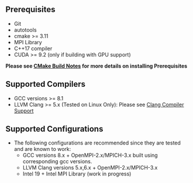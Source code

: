 
Prerequisites
-------------
- Git
- autotools
- cmake >= 3.11
- MPI Library
- C++17 compiler
- CUDA >= 9.2 (only if building with GPU support)

**Please see [CMake Build Notes](CMake_Build_Notes.md) for more details on installing Prerequisites**

Supported Compilers
--------------------
- GCC versions >= 8.1
- LLVM Clang >= 5.x (Tested on Linux Only): Please see [Clang Compiler Support](CMake_Build_Notes.md#clang-compiler-support)


Supported Configurations
-------------------------
- The following configurations are recommended since they are tested and are known to work:
  - GCC versions 8.x + OpenMPI-2.x/MPICH-3.x built using corresponding gcc versions.
  - LLVM Clang versions 5.x,6.x + OpenMPI-2.x/MPICH-3.x 
  - Intel 19 + Intel MPI Library (work in progress)


